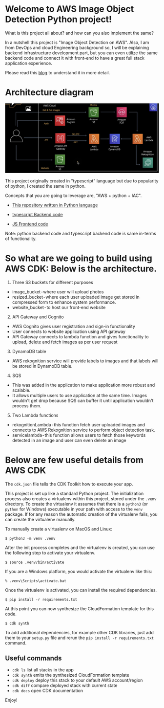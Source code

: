 
# Welcome to AWS Image Object Detection Python project!

What is this project all about? and how can you also implement the same? 

In a nutshell this project is "Image Object Detection on AWS". Also, I am from DevOps and cloud Engineering background so, I will be explaining backend infrastructure development part, but you can even utilize the same backend code and connect it with front-end to have a great full stack application experience.

Please read this [blog](https://neerajsomani.medium.com/aws-image-object-detection-project-b3a1f8c1b3b5) to understand it in more detail.

# Architecture diagram
![Architecture diagram](photos/FinalSS-CDKproject.png?raw=true "Architecture diagram")

This project originally created in "typescript" language but due to popularity of python, I created the same in python.

Concepts that you are going to leverage are, "AWS + python + IAC".

- [This repository written in Python language](https://github.com/neeraj-somani/TwitchAWS-image-rekognition)

- [typescript Backend code](https://github.com/aws-samples/aws-dev-hour-backend)

- [JS Frontend code](https://github.com/aws-samples/aws-dev-hour-frontend)

Note: python backend code and typescript backend code is same in-terms of functionality.

# So what are we going to build using AWS CDK: Below is the architecture.

1. Three S3 buckets for different purposes

- image_bucket - where user will upload photos
- resized_bucket - where each user uploaded image get stored in compressed form to enhance system performance.
- website_bucket - to host our front-end website

2. API Gateway and Cognito
- AWS Cognito gives user registration and sign-in functionality
- User connects to website application using API gateway
- API Gateway connects to lambda function and gives functionality to upload, delete and fetch images as per user request

3. DynamoDB table
- AWS rekognition service will provide labels to images and that labels will be stored in DynamoDB table.

4. SQS
- This was added in the application to make application more robust and scalable.
- It allows multiple users to use application at the same time. Images wouldn't get drop because SQS can buffer it until application wouldn't process them.

5. Two Lambda functions
- rekognitionLambda - this function fetch user uploaded images and connects to AWS Rekognition service to perform object detection task.
- servicelambda - this function allows users to fetch those keywords detected in an image and user can even delete an image

# Below are few useful details from AWS CDK 

The `cdk.json` file tells the CDK Toolkit how to execute your app.

This project is set up like a standard Python project.  The initialization
process also creates a virtualenv within this project, stored under the `.venv`
directory.  To create the virtualenv it assumes that there is a `python3`
(or `python` for Windows) executable in your path with access to the `venv`
package. If for any reason the automatic creation of the virtualenv fails,
you can create the virtualenv manually.

To manually create a virtualenv on MacOS and Linux:

```
$ python3 -m venv .venv
```

After the init process completes and the virtualenv is created, you can use the following
step to activate your virtualenv.

```
$ source .venv/bin/activate
```

If you are a Windows platform, you would activate the virtualenv like this:

```
% .venv\Scripts\activate.bat
```

Once the virtualenv is activated, you can install the required dependencies.

```
$ pip install -r requirements.txt
```

At this point you can now synthesize the CloudFormation template for this code.

```
$ cdk synth
```

To add additional dependencies, for example other CDK libraries, just add
them to your `setup.py` file and rerun the `pip install -r requirements.txt`
command.

## Useful commands

 * `cdk ls`          list all stacks in the app
 * `cdk synth`       emits the synthesized CloudFormation template
 * `cdk deploy`      deploy this stack to your default AWS account/region
 * `cdk diff`        compare deployed stack with current state
 * `cdk docs`        open CDK documentation

Enjoy!

